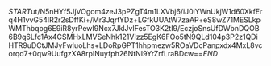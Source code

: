 $START$ut/N5nHYf5JjVOgom4zeJ3pPZgT4m1LXVbj6/iJ0iYWnUkjW1d60XkfErq4H1vvG54IR2r2sDffKi+/Mr3JqrtYDz+LGfkUUAtW7zaAP+eS8wZ71MESLkpWMThbqog6E9iR8yrPewI9Ncx7JklJvIFesTO3K2tI9/EczjoSnsUfDWbnDQOB6B9q6Lfc1Ax4CSMHxLMVSeNhk121VIzz5EgK6FOo5tN9QLd104p3P2z1QDiHTR9uDCtJMJyFwIuoLhs+LDoRpGPT1hhpmezw5ROaVDcPanpxdx4MxL8vcorqd7+0qw9UufgzXA8rpINuyfph26NtNI9YrZrfLraBDcw==$END$